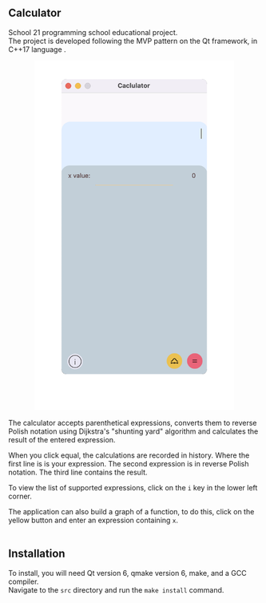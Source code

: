 ## Calculator
School 21 programming school educational project.<br>
The project is developed following the MVP pattern on the Qt framework, in C++17 language .<br>

<p align="center">
  <img src="calc_presintation.gif" alt="Calculator Presentation" width="400">
</p>

The calculator accepts parenthetical expressions, converts them to reverse Polish notation
using Dijkstra's "shunting yard" algorithm and calculates the result of the entered expression.

When you click equal, the calculations are recorded in history. Where the first line is is your expression. The second expression is in reverse Polish notation. The third line contains the result.

To view the list of supported expressions, click on the `i` key in the lower left corner.


The application can also build a graph of a function, to do this, click on the yellow button and enter an expression containing `x`.
<br>
<br>
## Installation
To install, you will need Qt version 6, qmake version 6, make, and a GCC compiler.<br>
Navigate to the `src` directory and run the `make install` command.
